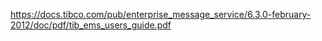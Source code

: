 https://docs.tibco.com/pub/enterprise_message_service/6.3.0-february-2012/doc/pdf/tib_ems_users_guide.pdf

